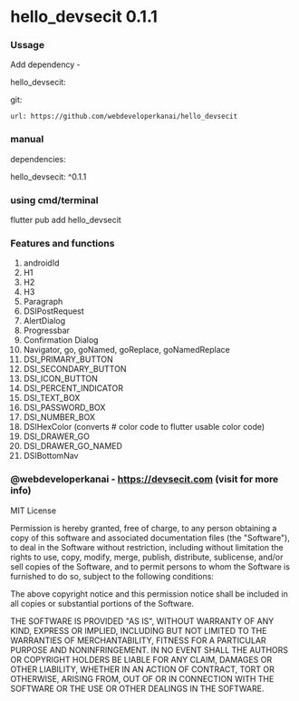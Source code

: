 # hello_devsecit 0.1.1

### Ussage 
Add dependency - 

hello_devsecit:

  git:

    url: https://github.com/webdeveloperkanai/hello_devsecit

### manual 
dependencies:
  
  hello_devsecit: ^0.1.1

### using cmd/terminal
  flutter pub add hello_devsecit

### Features and functions 
1. androidId
2. H1
3. H2
4. H3
5. Paragraph
6. DSIPostRequest
7. AlertDialog
8. Progressbar
9. Confirmation Dialog
10. Navigator, go, goNamed, goReplace, goNamedReplace
11. DSI_PRIMARY_BUTTON
12. DSI_SECONDARY_BUTTON
13. DSI_ICON_BUTTON
14. DSI_PERCENT_INDICATOR
15. DSI_TEXT_BOX
16. DSI_PASSWORD_BOX
17. DSI_NUMBER_BOX
18. DSIHexColor (converts # color code to flutter usable color code)
19. DSI_DRAWER_GO
20. DSI_DRAWER_GO_NAMED
21. DSIBottomNav 

### @webdeveloperkanai  - https://devsecit.com (visit for more info)


MIT License

Permission is hereby granted, free of charge, to any person obtaining a copy
of this software and associated documentation files (the "Software"), to deal
in the Software without restriction, including without limitation the rights
to use, copy, modify, merge, publish, distribute, sublicense, and/or sell
copies of the Software, and to permit persons to whom the Software is
furnished to do so, subject to the following conditions:

The above copyright notice and this permission notice shall be included in all
copies or substantial portions of the Software.

THE SOFTWARE IS PROVIDED "AS IS", WITHOUT WARRANTY OF ANY KIND, EXPRESS OR
IMPLIED, INCLUDING BUT NOT LIMITED TO THE WARRANTIES OF MERCHANTABILITY,
FITNESS FOR A PARTICULAR PURPOSE AND NONINFRINGEMENT. IN NO EVENT SHALL THE
AUTHORS OR COPYRIGHT HOLDERS BE LIABLE FOR ANY CLAIM, DAMAGES OR OTHER
LIABILITY, WHETHER IN AN ACTION OF CONTRACT, TORT OR OTHERWISE, ARISING FROM,
OUT OF OR IN CONNECTION WITH THE SOFTWARE OR THE USE OR OTHER DEALINGS IN THE
SOFTWARE.